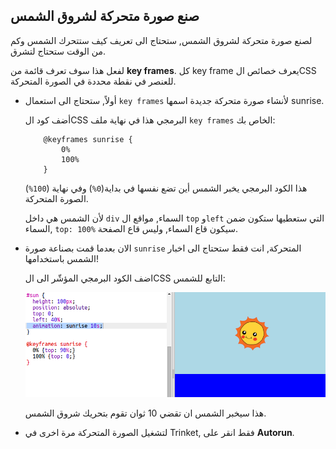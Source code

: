 ## صنع صورة متحركة لشروق الشمس

لصنع صورة متحركة لشروق الشمس, ستحتاج الى تعريف كيف ستتحرك الشمس وكم من الوقت ستحتاج لتشرق.

لفعل هذا سوف تعرف قائمة من **key frames**. كل key frame يعرف خصائص الCSS للعنصر في نقطة محددة في الصورة المتحركة.

+ أولاً, ستحتاج الى استعمال `key frames` لأنشاء صورة متحركة جديدة اسمها sunrise.
    
    أضف كود الCSS البرمجي هذا في نهاية ملف `key frames` الخاص بك:
    ```
        @keyframes sunrise {
            0%
            100%
        }
    ```    
    
    هذا الكود البرمجي يخبر الشمس أين تضع نفسها في بداية(`0%`) وفي نهاية (`100%`) الصورة المتحركة.
    
    لأن الشمس هي داخل `div` السماء, مواقع ال `top` و`left` التي ستعطيها ستكون ضمن السماء, `top: 100%` سيكون قاع السماء, وليس قاع الصفحة.

+ الان بعدما قمت بصناعة صورة `sunrise` المتحركة, انت فقط ستحتاج الى اخبار الشمس باستخدامها!
    
    اضف الكود البرمجي المؤشّر الى الCSS التابع للشمس:
    
    ![لقطة الشاشة](images/sunrise-sunrise.png)
    
    هذا سيخبر الشمس ان تقضي 10 ثوان تقوم بتحريك شروق الشمس.

+ لتشغيل الصورة المتحركة مرة اخرى في Trinket, فقط انقر على **Autorun**.